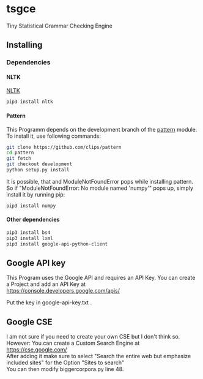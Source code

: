 # tsgce
Tiny Statistical Grammar Checking Engine

## Installing
### Dependencies
#### NLTK
[NLTK](http://www.nltk.org/)

``` bash
pip3 install nltk
```

#### Pattern

This Programm depends on the development branch of the [pattern](https://github.com/clips/pattern/) module. To install it, use following commands:

``` bash
git clone https://github.com/clips/pattern
cd pattern
git fetch
git checkout development
python setup.py install
```

It is possible, that and ModuleNotFoundError pops while installing pattern. So if "ModuleNotFoundError: No module named 'numpy'" pops up, simply install it by running pip:
``` bash
pip3 install numpy
```

#### Other dependencies

``` bash
pip3 install bs4
pip3 install lxml
pip3 install google-api-python-client
```

## Google API key

This Program uses the Google API and requires an API Key. You can create a Project and add an API Key at   https://console.developers.google.com/apis/

Put the key in google-api-key.txt .

## Google CSE

I am not sure if you need to create your own CSE but I don't think so.  
However: You can create a Custom Search Engine at https://cse.google.com/   
After adding it make sure to select "Search the entire web but emphasize included sites" for the Option "Sites to search"  
You can then modify biggercorpora.py  line 48.

